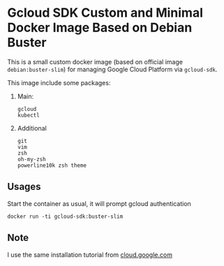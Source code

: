 # Gcloud SDK Custom and Minimal Docker Image Based on Debian Buster

This is a small custom docker image (based on official image `debian:buster-slim`) for managing Google Cloud Platform via `gcloud-sdk`.

This image include some packages:

1. Main:

    ```
    gcloud
    kubectl
    ```

2. Additional

    ```
    git
    vim
    zsh
    oh-my-zsh
    powerline10k zsh theme
    ```

## Usages

Start the container as usual, it will prompt gcloud authentication

```
docker run -ti gcloud-sdk:buster-slim
```



## Note

I use the same installation tutorial from [cloud.google.com](https://cloud.google.com/sdk/docs/downloads-apt-get)
